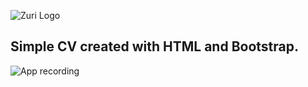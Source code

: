 ![Zuri Logo](https://zuri.team/img/zuri-logo-full.svg)

## Simple CV created with HTML and Bootstrap.

![App recording](https://res.cloudinary.com/melodyogonna/video/upload/c_scale,w_1153/v1629557016/Screen_Recording_2021-08-21_at_15.38.30_ywpr8x.gif)
